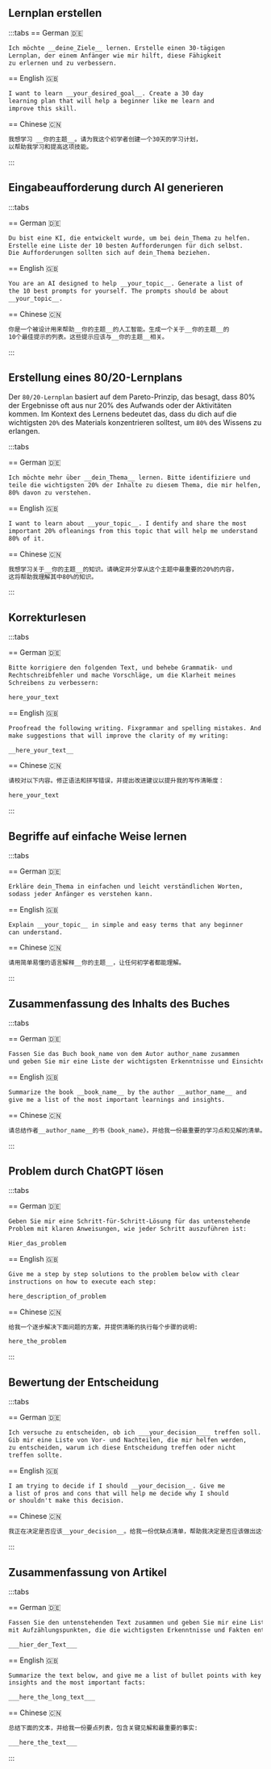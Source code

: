 
## Lernplan erstellen

:::tabs
== German 🇩🇪

```md
Ich möchte __deine_Ziele__ lernen. Erstelle einen 30-tägigen 
Lernplan, der einem Anfänger wie mir hilft, diese Fähigkeit 
zu erlernen und zu verbessern. 
```

== English 🇬🇧

```md
I want to learn __your_desired_goal__. Create a 30 day 
learning plan that will help a beginner like me learn and 
improve this skill.
```

== Chinese 🇨🇳

```md
我想学习 __你的主题__。请为我这个初学者创建一个30天的学习计划，
以帮助我学习和提高这项技能。 
```
:::

## Eingabeaufforderung durch AI generieren

:::tabs

== German 🇩🇪

```md
Du bist eine KI, die entwickelt wurde, um bei dein_Thema zu helfen. 
Erstelle eine Liste der 10 besten Aufforderungen für dich selbst. 
Die Aufforderungen sollten sich auf dein_Thema beziehen.
```

== English 🇬🇧

```md
You are an AI designed to help __your_topic__. Generate a list of
the 10 best prompts for yourself. The prompts should be about
__your_topic__.
```

== Chinese 🇨🇳

```md
你是一个被设计用来帮助__你的主题__的人工智能。生成一个关于__你的主题__的
10个最佳提示的列表。这些提示应该与__你的主题__相关。 
```
:::

## Erstellung eines 80/20-Lernplans

Der `80/20-Lernplan` basiert auf dem Pareto-Prinzip, das besagt, dass 80% der Ergebnisse oft aus nur 20% des Aufwands oder der Aktivitäten kommen. Im Kontext des Lernens bedeutet das, dass du dich auf die wichtigsten `20%` des Materials konzentrieren solltest, um `80%` des Wissens zu erlangen.

:::tabs

== German 🇩🇪

```md
Ich möchte mehr über __dein_Thema__ lernen. Bitte identifiziere und 
teile die wichtigsten 20% der Inhalte zu diesem Thema, die mir helfen, 
80% davon zu verstehen.
```

== English 🇬🇧

```md
I want to learn about __your_topic__. I dentify and share the most
important 20% ofleanings from this topic that will help me understand
80% of it.
```

== Chinese 🇨🇳

```md
我想学习关于__你的主题__的知识。请确定并分享从这个主题中最重要的20%的内容，
这将帮助我理解其中80%的知识。
```

:::


## Korrekturlesen

:::tabs

== German 🇩🇪

```md
Bitte korrigiere den folgenden Text, und behebe Grammatik- und 
Rechtschreibfehler und mache Vorschläge, um die Klarheit meines 
Schreibens zu verbessern:

here_your_text
```

== English 🇬🇧

```md
Proofread the following writing. Fixgrammar and spelling mistakes. And
make suggestions that will improve the clarity of my writing:

__here_your_text__

```

== Chinese 🇨🇳

```md
请校对以下内容。修正语法和拼写错误，并提出改进建议以提升我的写作清晰度：

here_your_text
```

:::

## Begriffe auf einfache Weise lernen

:::tabs

== German 🇩🇪

```md
Erkläre dein_Thema in einfachen und leicht verständlichen Worten, 
sodass jeder Anfänger es verstehen kann.
```

== English 🇬🇧

```md
Explain __your_topic__ in simple and easy terms that any beginner
can understand.

```

== Chinese 🇨🇳

```md
请用简单易懂的语言解释__你的主题__，让任何初学者都能理解。
```

:::

## Zusammenfassung des Inhalts des Buches

:::tabs

== German 🇩🇪

```md
Fassen Sie das Buch book_name von dem Autor author_name zusammen 
und geben Sie mir eine Liste der wichtigsten Erkenntnisse und Einsichten.
```

== English 🇬🇧

```md
Summarize the book __book_name__ by the author __author_name__ and
give me a list of the most important learnings and insights.

```

== Chinese 🇨🇳

```md
请总结作者__author_name__的书《book_name》，并给我一份最重要的学习点和见解的清单。
```

:::

## Problem durch ChatGPT lösen

:::tabs

== German 🇩🇪

```md
Geben Sie mir eine Schritt-für-Schritt-Lösung für das untenstehende 
Problem mit klaren Anweisungen, wie jeder Schritt auszuführen ist:

Hier_das_problem
```

== English 🇬🇧

```md
Give me a step by step solutions to the problem below with clear 
instructions on how to execute each step:

here_description_of_problem

```

== Chinese 🇨🇳

```md
给我一个逐步解决下面问题的方案，并提供清晰的执行每个步骤的说明:

here_the_problem
```

:::

## Bewertung der Entscheidung

:::tabs

== German 🇩🇪

```md
Ich versuche zu entscheiden, ob ich ___your_decision____ treffen soll. 
Gib mir eine Liste von Vor- und Nachteilen, die mir helfen werden, 
zu entscheiden, warum ich diese Entscheidung treffen oder nicht 
treffen sollte.
```

== English 🇬🇧

```md
I am trying to decide if I should __your_decision__. Give me
a list of pros and cons that will help me decide why I should
or shouldn't make this decision.

```

== Chinese 🇨🇳

```md
我正在决定是否应该__your_decision__。给我一份优缺点清单，帮助我决定是否应该做出这个决定。
```

:::

## Zusammenfassung von Artikel

:::tabs

== German 🇩🇪

```md
Fassen Sie den untenstehenden Text zusammen und geben Sie mir eine Liste 
mit Aufzählungspunkten, die die wichtigsten Erkenntnisse und Fakten enthalten:

___hier_der_Text___
```

== English 🇬🇧

```md
Summarize the text below, and give me a list of bullet points with key
insights and the most important facts:

___here_the_long_text___

```

== Chinese 🇨🇳

```md
总结下面的文本，并给我一份要点列表，包含关键见解和最重要的事实:

___here_the_text___
```

:::
